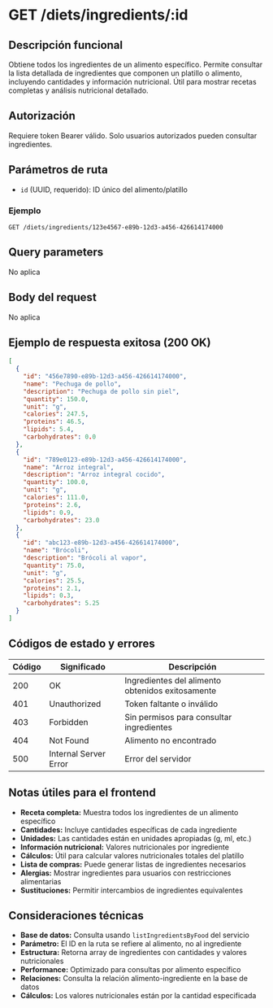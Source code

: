 # GET /diets/ingredients/:id

## Descripción funcional

Obtiene todos los ingredientes de un alimento específico. Permite consultar la lista detallada de ingredientes que componen un platillo o alimento, incluyendo cantidades y información nutricional. Útil para mostrar recetas completas y análisis nutricional detallado.

## Autorización

Requiere token Bearer válido. Solo usuarios autorizados pueden consultar ingredientes.

## Parámetros de ruta

- `id` (UUID, requerido): ID único del alimento/platillo

### Ejemplo
```
GET /diets/ingredients/123e4567-e89b-12d3-a456-426614174000
```

## Query parameters

No aplica

## Body del request

No aplica

## Ejemplo de respuesta exitosa (200 OK)

```json
[
  {
    "id": "456e7890-e89b-12d3-a456-426614174000",
    "name": "Pechuga de pollo",
    "description": "Pechuga de pollo sin piel",
    "quantity": 150.0,
    "unit": "g",
    "calories": 247.5,
    "proteins": 46.5,
    "lipids": 5.4,
    "carbohydrates": 0.0
  },
  {
    "id": "789e0123-e89b-12d3-a456-426614174000",
    "name": "Arroz integral",
    "description": "Arroz integral cocido",
    "quantity": 100.0,
    "unit": "g",
    "calories": 111.0,
    "proteins": 2.6,
    "lipids": 0.9,
    "carbohydrates": 23.0
  },
  {
    "id": "abc123-e89b-12d3-a456-426614174000",
    "name": "Brócoli",
    "description": "Brócoli al vapor",
    "quantity": 75.0,
    "unit": "g",
    "calories": 25.5,
    "proteins": 2.1,
    "lipids": 0.3,
    "carbohydrates": 5.25
  }
]
```

## Códigos de estado y errores

| Código | Significado | Descripción |
|--------|-------------|-------------|
| 200 | OK | Ingredientes del alimento obtenidos exitosamente |
| 401 | Unauthorized | Token faltante o inválido |
| 403 | Forbidden | Sin permisos para consultar ingredientes |
| 404 | Not Found | Alimento no encontrado |
| 500 | Internal Server Error | Error del servidor |

## Notas útiles para el frontend

- **Receta completa:** Muestra todos los ingredientes de un alimento específico
- **Cantidades:** Incluye cantidades específicas de cada ingrediente
- **Unidades:** Las cantidades están en unidades apropiadas (g, ml, etc.)
- **Información nutricional:** Valores nutricionales por ingrediente
- **Cálculos:** Útil para calcular valores nutricionales totales del platillo
- **Lista de compras:** Puede generar listas de ingredientes necesarios
- **Alergias:** Mostrar ingredientes para usuarios con restricciones alimentarias
- **Sustituciones:** Permitir intercambios de ingredientes equivalentes

## Consideraciones técnicas

- **Base de datos:** Consulta usando `listIngredientsByFood` del servicio
- **Parámetro:** El ID en la ruta se refiere al alimento, no al ingrediente
- **Estructura:** Retorna array de ingredientes con cantidades y valores nutricionales
- **Performance:** Optimizado para consultas por alimento específico
- **Relaciones:** Consulta la relación alimento-ingrediente en la base de datos
- **Cálculos:** Los valores nutricionales están por la cantidad especificada

